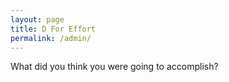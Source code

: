 ```yaml
---
layout: page
title: D For Effort
permalink: /admin/
---
```


What did you think you were going to accomplish?

